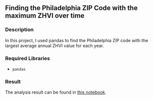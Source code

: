 
## Finding the Philadelphia ZIP Code with the maximum ZHVI over time

### Description
In this project, I used pandas to find the Philadelphia ZIP code with the largest average annual ZHVI value for each year.

### Required Libraries
- `pandas`

### Result
The analysis result can be found in [this notebook](https://github.com/makwingchi/Zillow-Home-Value-Index-in-Philly/blob/master/notebook.ipynb).
